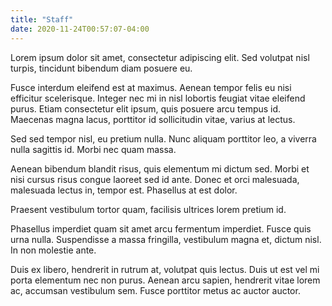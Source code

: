 ```yaml
---
title: "Staff"
date: 2020-11-24T00:57:07-04:00
---
```


Lorem ipsum dolor sit amet, consectetur adipiscing elit. Sed volutpat nisl turpis, tincidunt bibendum diam posuere eu.

Fusce interdum eleifend est at maximus. Aenean tempor felis eu nisi efficitur scelerisque. Integer nec mi in nisl lobortis feugiat vitae eleifend purus. Etiam consectetur elit ipsum, quis posuere arcu tempus id. Maecenas magna lacus, porttitor id sollicitudin vitae, varius at lectus.

Sed sed tempor nisl, eu pretium nulla. Nunc aliquam porttitor leo, a viverra nulla sagittis id. Morbi nec quam massa.

Aenean bibendum blandit risus, quis elementum mi dictum sed. Morbi et nisi cursus risus congue laoreet sed id ante. Donec et orci malesuada, malesuada lectus in, tempor est. Phasellus at est dolor.

Praesent vestibulum tortor quam, facilisis ultrices lorem pretium id.

Phasellus imperdiet quam sit amet arcu fermentum imperdiet. Fusce quis urna nulla. Suspendisse a massa fringilla, vestibulum magna et, dictum nisl. In non molestie ante.

Duis ex libero, hendrerit in rutrum at, volutpat quis lectus. Duis ut est vel mi porta elementum nec non purus. Aenean arcu sapien, hendrerit vitae lorem ac, accumsan vestibulum sem. Fusce porttitor metus ac auctor auctor.
